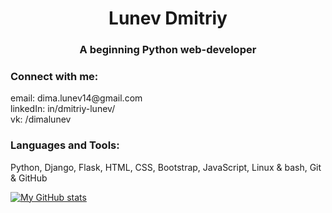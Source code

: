 <h1 align="center">Lunev Dmitriy</h1>
<h3 align="center">A beginning Python web-developer</h3>

<h3 align="left">Connect with me:</h3>
<p align='left'>
email: dima.lunev14@gmail.com<br>
linkedIn: in/dmitriy-lunev/<br>
vk: /dimalunev
</p>


<h3 align="left">Languages and Tools:</h3>
<p align="left">Python, Django, Flask, HTML, CSS, Bootstrap, JavaScript, Linux & bash, Git & GitHub</p>

[![My GitHub stats](https://github-readme-stats.vercel.app/api?username=ALittleMoron&show_icons=true&theme=radical)](https://github.com/anuraghazra/github-readme-stats)
